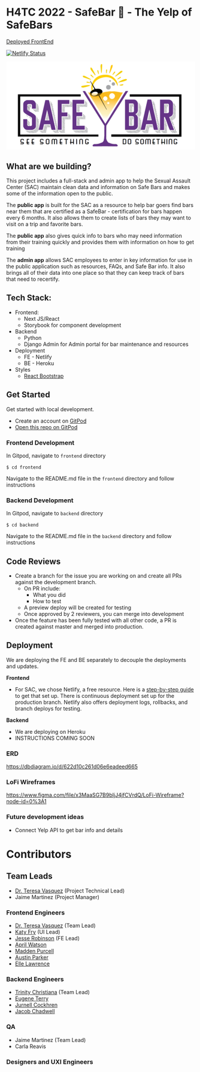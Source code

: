 # H4TC 2022 - SafeBar :beers: - The Yelp of SafeBars

[Deployed FrontEnd](https://safebartn.netlify.app/)

[![Netlify Status](https://api.netlify.com/api/v1/badges/d034434e-3477-4413-a222-df78408355c4/deploy-status)](https://app.netlify.com/sites/safebartn/deploys)

![SafeBar](/images/Safe-Bar-img.png)
## What are we building?
This project includes a full-stack and admin app to help the Sexual Assault Center (SAC) maintain clean data and information on Safe Bars and makes some of the information open to the public.

The **public app** is built for the SAC as a resource to help bar goers find bars near them that are certified as a SafeBar - certification for bars happen every 6 months. It also allows them to create lists of bars they may want to visit on a trip and favorite bars.

The **public app** also gives quick info to bars who may need information from their training quickly and provides them with information on how to get training

The **admin app** allows SAC employees to enter in key information for use in the public application such as resources, FAQs, and Safe Bar info. It also brings all of their data into one place so that they can keep track of bars that need to recertify.

## Tech Stack:
- Frontend:
  - Next JS/React
  - Storybook for component development
- Backend
  - Python
  - Django Admin for Admin portal for bar maintenance and resources
- Deployment
  - FE - Netlify
  - BE - Heroku
- Styles
  - [React Bootstrap](https://react-bootstrap.github.io/components/alerts)

## Get Started
Get started with local development.

- Create an account on [GitPod](https://gitpod.io)
- [Open this repo on GitPod](https://gitpod.io/#https://github.com/Sexual-Assault-Center/SafeBar)

### Frontend Development
In Gitpod, navigate to `frontend` directory

```
$ cd frontend
```

Navigate to the README.md file in the `frontend` directory and follow instructions

### Backend Development
In Gitpod, navigate to `backend` directory

```
$ cd backend
```

Navigate to the README.md file in the `backend` directory and follow instructions


## Code Reviews
- Create a branch for the issue you are working on and create all PRs against the development branch.
  - On PR include:
    - What you did
    - How to test
  - A preview deploy will be created for testing
  - Once approved by 2 reviewers, you can merge into development
- Once the feature has been fully tested with all other code, a PR is created against master and merged into production.

## Deployment
We are deploying the FE and BE separately to decouple the deployments and updates.

**Frontend**

- For SAC, we chose Netlify, a free resource. Here is a [step-by-step guide](https://www.netlify.com/blog/2016/09/29/a-step-by-step-guide-deploying-on-netlify/) to get that set up. There is continuous deployment set up for the production branch. Netlify also offers deployment logs, rollbacks, and branch deploys for testing.

**Backend**

- We are deploying on Heroku
- INSTRUCTIONS COMING SOON

### ERD
https://dbdiagram.io/d/622d10c261d06e6eadeed665

### LoFi Wireframes
https://www.figma.com/file/x3MaaSG7B9bIjJ4jfCVrdQ/LoFi-Wireframe?node-id=0%3A1

### Future development ideas
- Connect Yelp API to get bar info and details

# Contributors

## Team Leads
- [Dr. Teresa Vasquez](https://github.com/drteresavasquez) (Project Technical Lead)
- Jaime Martinez (Project Manager)

### Frontend Engineers
- [Dr. Teresa Vasquez](https://github.com/drteresavasquez) (Team Lead)
- [Katy Fry](https://github.com/katherinevfry) (UI Lead)
- [Jesse Robinson](https://github.com/Jrobinson0529) (FE Lead)
- [April Watson](https://github.com/Aprilrochelle)
- [Madden Purcell](https://github.com/pmpurcell)
- [Austin Parker](https://github.com/Austincparker)
- [Elle Lawrence](https://github.com/Elle-lawrence)

### Backend Engineers
- [Trinity Christiana](https://github.com/trinitychristiana) (Team Lead)
- [Eugene Terry](https://github.com/Eugeneterry)
- [Jurnell Cockhren](https://github.com/jcockhren)
- [Jacob Chadwell](https://github.com/Jacobchadwell)


### QA
- Jaime Martinez (Team Lead)
- Carla Reavis

### Designers and UXI Engineers
